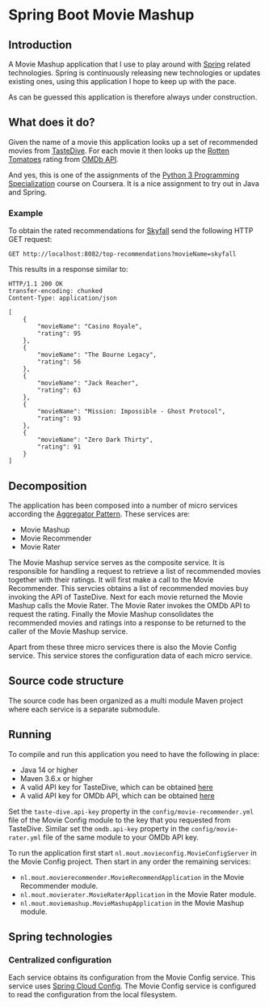 # Spring Boot Movie Mashup

## Introduction
A Movie Mashup application that I use to play around with [Spring](https://spring.io/) related technologies. Spring is continuously releasing new technologies or updates existing ones, using this application I hope to keep up with the pace.

As can be guessed this application is therefore always under construction.

## What does it do?
Given the name of a movie this application looks up a set of recommended movies from [TasteDive](https://tastedive.com/). For each movie it then looks up the [Rotten Tomatoes](https://www.rottentomatoes.com/) rating from [OMDb API](http://www.omdbapi.com/).

And yes, this is one of the assignments of the [Python 3 Programming Specialization](https://www.coursera.org/specializations/python-3-programming) course on Coursera. It is a nice assignment to try out in Java and Spring.

### Example
To obtain the rated recommendations for [Skyfall](https://www.imdb.com/title/tt1074638/) send the following HTTP GET request:

```
GET http://localhost:8082/top-recommendations?movieName=skyfall
```

This results in a response similar to:

```
HTTP/1.1 200 OK
transfer-encoding: chunked
Content-Type: application/json

[
    {
        "movieName": "Casino Royale",
        "rating": 95
    },
    {
        "movieName": "The Bourne Legacy",
        "rating": 56
    },
    {
        "movieName": "Jack Reacher",
        "rating": 63
    },
    {
        "movieName": "Mission: Impossible - Ghost Protocol",
        "rating": 93
    },
    {
        "movieName": "Zero Dark Thirty",
        "rating": 91
    }
]
```

## Decomposition
The application has been composed into a number of micro services according the [Aggregator Pattern](https://dzone.com/articles/design-patterns-for-microservices). These services are:

- Movie Mashup
- Movie Recommender
- Movie Rater

The Movie Mashup service serves as the composite service. It is responsible for handling a request to retrieve a list of recommended movies together with their ratings. It will first make a call to the Movie Recommender. This servcies obtains a list of recommended movies buy invoking the API of TasteDive. Next for each movie returned the Movie Mashup calls the Movie Rater. The Movie Rater invokes the OMDb API to request the rating. Finally the Movie Mashup consolidates the recommended movies and ratings into a response to be returned to the caller of the Movie Mashup service.

Apart from these three micro services there is also the Movie Config service. This service stores the configuration data of each micro service.

## Source code structure
The source code has been organized as a multi module Maven project where each service is a separate submodule.

## Running
To compile and run this application you need to have the following in place:

- Java 14 or higher
- Maven 3.6.x or higher
- A valid API key for TasteDive, which can be obtained [here](https://tastedive.com/read/api)
- A valid API key for OMDb API, which can be obtained [here](http://www.omdbapi.com/apikey.aspx)

Set the `taste-dive.api-key` property in the `config/movie-recommender.yml` file of the Movie Config module to the key that you requested from TasteDive. Similar set the `omdb.api-key` property in the `config/movie-rater.yml` file of the same module to your OMDb API key.

To run the application first start `nl.mout.movieconfig.MovieConfigServer` in the Movie Config project. Then start in any order the remaining services:

- `nl.mout.movierecommender.MovieRecommendApplication` in the Movie Recommender module.
- `nl.mout.movierater.MovieRaterApplication` in the Movie Rater module.
- `nl.mout.moviemashup.MovieMashupApplication` in the Movie Mashup module.

## Spring technologies

### Centralized configuration
Each service obtains its configuration from the Movie Config service. This service uses [Spring Cloud Config](https://cloud.spring.io/spring-cloud-config). The Movie Config service is configured to read the configuration from the local filesystem.